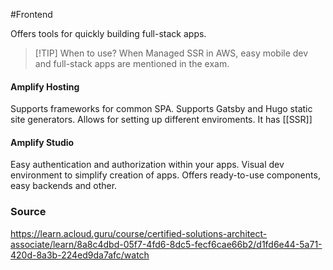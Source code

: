 #Frontend

Offers tools for quickly building full-stack apps.

 > [!TIP] When to use?
 > When Managed SSR in AWS, easy mobile dev and full-stack apps are mentioned in the exam.
#### Amplify Hosting
Supports frameworks for common SPA. Supports Gatsby and Hugo static site generators.
Allows for setting up different enviroments.
It has [[SSR]]
#### Amplify Studio
Easy authentication and authorization within your apps.
Visual dev environment to simplify creation of apps.
Offers ready-to-use components, easy backends and other.

### Source
https://learn.acloud.guru/course/certified-solutions-architect-associate/learn/8a8c4dbd-05f7-4fd6-8dc5-fecf6cae66b2/d1fd6e44-5a71-420d-8a3b-224ed9da7afc/watch